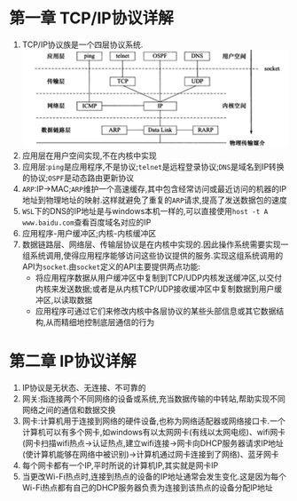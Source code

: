 # 第一章 TCP/IP协议详解
1. TCP/IP协议族是一个四层协议系统.
   ![](TCP_IP协议族.png)
2. 应用层在用户空间实现,不在内核中实现
3. 应用层:`ping`是应用程序,不是协议;`telnet`是远程登录协议;`DNS`是域名到IP转换的协议;`OSPF`是动态路由更新协议
4. `ARP`:IP->MAC;`ARP`维护一个高速缓存,其中包含经常访问或最近访问的机器的IP地址到物理地址的映射.这样就避免了重复的`ARP`请求,提高了发送数据包的速度
5. `WSL`下的DNS的IP地址是与windows本机一样的,可以直接使用`host -t A www.baidu.com`查看百度域名对应的IP
6. 应用程序-用户缓冲区;内核-内核缓冲区
7. 数据链路层、网络层、传输层协议是在内核中实现的.因此操作系统需要实现一组系统调用,使得应用程序能够访问这些协议提供的服务.实现这组系统调用的API为`socket`.由`socket`定义的API主要提供两点功能:
   * 将应用程序数据从用户缓冲区中复制到TCP/UDP内核发送缓冲区,以交付内核来发送数据;或者是从内核TCP/UDP接收缓冲区中复制数据到用户缓冲区,以读取数据
   * 应用程序可通过它们来修改内核中各层协议的某些头部信息或其它数据结构,从而精细地控制底层通信的行为
# 第二章 IP协议详解
1. IP协议是无状态、无连接、不可靠的
2. 网关:指连接两个不同网络的设备或系统,充当数据传输的中转站,帮助实现不同网络之间的通信和数据交换
3. 网卡:计算机用于连接到网络的硬件设备,也称为网络适配器或网络接口卡.一个计算机可以有多个网卡,如windows有以太网网卡(有线以太网电缆)、wifi网卡(网卡扫描wifi热点->认证热点,建立wifi连接->网卡向DHCP服务器请求IP地址(使计算机能够在网络中被识别)->计算机通过网卡连接到了网络)、蓝牙网卡
4. 每个网卡都有一个IP,平时所说的计算机IP,其实就是网卡IP
5. 当更改Wi-Fi热点时,连接到热点的设备的IP地址通常会发生变化.这是因为每个Wi-Fi热点都有自己的DHCP服务器负责为连接到该热点的设备分配IP地址
